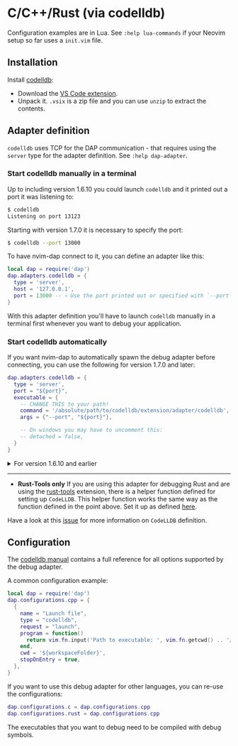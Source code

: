 # C/C++/Rust (via codelldb)

Configuration examples are in Lua. See `:help lua-commands` if your Neovim setup so far uses a `init.vim` file.

## Installation

Install [codelldb](https://github.com/vadimcn/vscode-lldb):

- Download the [VS Code extension](https://github.com/vadimcn/vscode-lldb/releases).
- Unpack it. `.vsix` is a zip file and you can use `unzip` to extract the contents.


## Adapter definition

`codelldb` uses TCP for the DAP communication - that requires using the `server` type for the adapter definition. See `:help dap-adapter`.

### Start codelldb manually in a terminal


Up to including version 1.6.10 you could launch `codelldb` and it printed out a port it was listening to:

```bash
$ codelldb
Listening on port 13123
```

Starting with version 1.7.0 it is necessary to specify the port:

```bash
$ codelldb --port 13000
```


To have nvim-dap connect to it, you can define an adapter like this:


```lua
local dap = require('dap')
dap.adapters.codelldb = {
  type = 'server',
  host = '127.0.0.1',
  port = 13000 -- 💀 Use the port printed out or specified with `--port`
}
```

With this adapter definition you'll have to launch `codelldb` manually in a
terminal first whenever you want to debug your application.

### Start codelldb automatically

If you want nvim-dap to automatically spawn the debug adapter before
connecting, you can use the following for version 1.7.0 and later:


```lua
dap.adapters.codelldb = {
  type = 'server',
  port = "${port}",
  executable = {
    -- CHANGE THIS to your path!
    command = '/absolute/path/to/codelldb/extension/adapter/codelldb',
    args = {"--port", "${port}"},

    -- On windows you may have to uncomment this:
    -- detached = false,
  }
}
```


<details>
  <summary>For version 1.6.10 and earlier</summary>

```lua
local dap = require('dap')
dap.adapters.codelldb = function(on_adapter)
  local stdout = vim.loop.new_pipe(false)
  local stderr = vim.loop.new_pipe(false)

  -- CHANGE THIS!
  local cmd = '/absolute/path/to/codelldb/extension/adapter/codelldb'

  local handle, pid_or_err
  local opts = {
    stdio = {nil, stdout, stderr},
    detached = true,
  }
  handle, pid_or_err = vim.loop.spawn(cmd, opts, function(code)
    stdout:close()
    stderr:close()
    handle:close()
    if code ~= 0 then
      print("codelldb exited with code", code)
    end
  end)
  assert(handle, "Error running codelldb: " .. tostring(pid_or_err))
  stdout:read_start(function(err, chunk)
    assert(not err, err)
    if chunk then
      local port = chunk:match('Listening on port (%d+)')
      if port then
        vim.schedule(function()
          on_adapter({
            type = 'server',
            host = '127.0.0.1',
            port = port
          })
        end)
      else
        vim.schedule(function()
          require("dap.repl").append(chunk)
        end)
      end
    end
  end)
  stderr:read_start(function(err, chunk)
    assert(not err, err)
    if chunk then
      vim.schedule(function()
        require("dap.repl").append(chunk)
      end)
    end
  end)
end
```

</details>


---

* **Rust-Tools only** If you are using this adapter for debugging Rust and are using the [rust-tools](https://github.com/simrat39/rust-tools.nvim) extension, there is a helper function defined for setting up `CodeLLDB`. 
This helper function works the same way as the function defined in the point above.
Set it up as defined [here](https://github.com/simrat39/rust-tools.nvim#a-better-debugging-experience).


Have a look at this [issue](https://github.com/mfussenegger/nvim-dap/issues/307) for more information on `CodeLLDB` definition.

## Configuration

The [codelldb manual](https://github.com/vadimcn/vscode-lldb/blob/master/MANUAL.md) contains a full reference for all options supported by the debug adapter.


A common configuration example:


```lua
local dap = require('dap')
dap.configurations.cpp = {
  {
    name = "Launch file",
    type = "codelldb",
    request = "launch",
    program = function()
      return vim.fn.input('Path to executable: ', vim.fn.getcwd() .. '/', 'file')
    end,
    cwd = '${workspaceFolder}',
    stopOnEntry = true,
  },
}
```


If you want to use this debug adapter for other languages, you can re-use the configurations:


```lua
dap.configurations.c = dap.configurations.cpp
dap.configurations.rust = dap.configurations.cpp
```

The executables that you want to debug need to be compiled with debug symbols.
